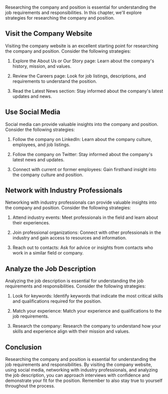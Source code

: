 
Researching the company and position is essential for understanding the job requirements and responsibilities. In this chapter, we'll explore strategies for researching the company and position.

Visit the Company Website
-------------------------

Visiting the company website is an excellent starting point for researching the company and position. Consider the following strategies:

1. Explore the About Us or Our Story page: Learn about the company's history, mission, and values.

2. Review the Careers page: Look for job listings, descriptions, and requirements to understand the position.

3. Read the Latest News section: Stay informed about the company's latest updates and news.

Use Social Media
----------------

Social media can provide valuable insights into the company and position. Consider the following strategies:

1. Follow the company on LinkedIn: Learn about the company culture, employees, and job listings.

2. Follow the company on Twitter: Stay informed about the company's latest news and updates.

3. Connect with current or former employees: Gain firsthand insight into the company culture and position.

Network with Industry Professionals
-----------------------------------

Networking with industry professionals can provide valuable insights into the company and position. Consider the following strategies:

1. Attend industry events: Meet professionals in the field and learn about their experiences.

2. Join professional organizations: Connect with other professionals in the industry and gain access to resources and information.

3. Reach out to contacts: Ask for advice or insights from contacts who work in a similar field or company.

Analyze the Job Description
---------------------------

Analyzing the job description is essential for understanding the job requirements and responsibilities. Consider the following strategies:

1. Look for keywords: Identify keywords that indicate the most critical skills and qualifications required for the position.

2. Match your experience: Match your experience and qualifications to the job requirements.

3. Research the company: Research the company to understand how your skills and experience align with their mission and values.

Conclusion
----------

Researching the company and position is essential for understanding the job requirements and responsibilities. By visiting the company website, using social media, networking with industry professionals, and analyzing the job description, you can approach interviews with confidence and demonstrate your fit for the position. Remember to also stay true to yourself throughout the process.

